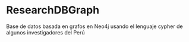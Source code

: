 # ResearchDBGraph
Base de datos basada en grafos en Neo4j usando el lenguaje cypher de algunos investigadores del Perú
